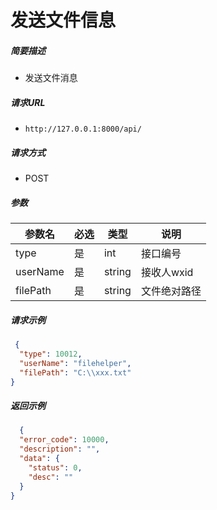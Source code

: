 # 发送文件信息

##### 简要描述

- 发送文件消息

##### 请求URL

- `http://127.0.0.1:8000/api/`

##### 请求方式

- POST

##### 参数
| 参数名    | 必选 | 类型   | 说明             |
| --------- | ---- | ------ | ---------------- |
| type      | 是   | int    | 接口编号         |
| userName  | 是   | string | 接收人wxid       |
| filePath  | 是   | string | 文件绝对路径     |

##### 请求示例

```json 
 {
  "type": 10012,
  "userName": "filehelper",
  "filePath": "C:\\xxx.txt"
}


```

##### 返回示例

```json
  {
  "error_code": 10000,
  "description": "",
  "data": {
    "status": 0,
    "desc": ""
  }
}


```